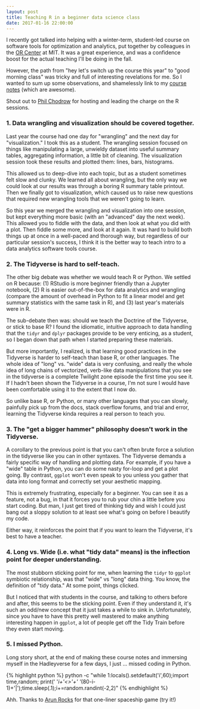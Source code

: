 ```yaml
---
layout: post
title: Teaching R in a beginner data science class
date: 2017-01-16 22:00:00
---
```


I recently got talked into helping with a winter-term, student-led course on software tools for optimization and analytics, put together by colleagues in the [OR Center](http://orc.mit.edu) at MIT.  It was a great experience, and was a confidence boost for the actual teaching I'll be doing in the fall.  

However, the path from "hey let's switch up the course this year" to "good morning class" was tricky and full of interesting revelations for me.  So I wanted to sum up some observations, and shamelessly link to my [course notes](https://philchodrow.github.io/cos_2017/2_wrangling_and_viz/S2_master.html) (which are awesome).  

Shout out to [Phil Chodrow](http://philchodrow.github.io) for hosting and leading the charge on the R sessions.

### 1. Data wrangling and visualization should be covered together.

Last year the course had one day for "wrangling" and the next day for "visualization."  I took this as a student.  The wrangling session focused on things like manipulating a large, unwieldy dataset into useful summary tables, aggregating information, a little bit of cleaning.  The visualization session took these results and plotted them: lines, bars, histograms.

This allowed us to deep-dive into each topic, but as a student sometimes felt slow and clunky.  We learned all about wrangling, but the only way we could look at our results was through a boring R summary table printout.  Then we finally got to visualization, which caused us to raise new questions that required new wrangling tools that we weren't going to learn.

So this year we merged the wrangling and visualization into one session, but kept everything more basic (with an "advanced" day the next week).  This allowed you to fiddle with the data, and then look at what you did with a plot.  Then fiddle some more, and look at it again.  It was hard to build both things up at once in a well-paced and thorough way, but regardless of our particular session's success, I think it is the better way to teach intro to a data analytics software tools course.

### 2. The Tidyverse is hard to self-teach.

The other big debate was whether we would teach R or Python.  We settled on R because: (1) RStudio is more beginner friendly than a Jupyter notebook, (2) R is easier out-of-the-box for data analytics and wrangling (compare the amount of overhead in Python to fit a linear model and get summary statistics with the same task in R), and (3) last year's materials were in R.

The sub-debate then was: should we teach the Doctrine of the Tidyverse, or stick to base R?  I found the idiomatic, intuitive approach to data handling that the `tidyr` and `dplyr` packages provide to be very enticing, as a student, so I began down that path when I started preparing these materials.  

But more importantly, I realized, is that learning good practices in the Tidyverse is harder to self-teach than base R, or other languages.  The whole idea of "long" vs. "wide" data is very confusing, and really the whole idea of long chains of vectorized, verb-like data manipulations that you see in the tidyverse is a complete Twilight zone episode the first time you see it.  If I hadn't been shown the Tidyverse in a course, I'm not sure I would have been comfortable using it to the extent that I now do.

So unlike base R, or Python, or many other languages that you can slowly, painfully pick up from the docs, stack overflow forums, and trial and error, learning the Tidyverse kinda requires a real person to teach you.

### 3. The "get a bigger hammer" philosophy doesn't work in the Tidyverse.

A corollary to the previous point is that you can't often brute force a solution in the tidyverse like you can in other syntaxes.  The Tidyverse demands a fairly specific way of handling and plotting data.  For example, if you have a "wide" table in Python, you can do some nasty for-loop and get a plot going.  By contrast, `ggplot` won't even speak to you unless you gather that data into long format and correctly set your aesthetic mapping.

This is extremely frustrating, especially for a beginner.  You can see it as a feature, not a bug, in that it forces you to rub your chin a little before you start coding.  But man, I just get tired of thinking tidy and wish I could just bang out a sloppy solution to at least see what's going on before I beautify my code.

Either way, it reinforces the point that if you want to learn the Tidyverse, it's best to have a teacher.

### 4. Long vs. Wide (i.e. what "tidy data" means) is the inflection point for deeper understanding.

The most stubborn sticking point for me, when learning the `tidyr` to `ggplot` symbiotic relationship, was that "wide" vs "long" data thing.  You know, the definition of "tidy data."  At some point, things clicked.

But I noticed that with students in the course, and talking to others before and after, this seems to be the sticking point.  Even if they understand it, it's such an odd/new concept that it just takes a while to sink in.  Unfortunately, since you have to have this pretty well mastered to make anything interesting happen in `ggplot`, a lot of people get off the Tidy Train before they even start moving.

### 5. I missed Python.

Long story short, at the end of making these course notes and immersing myself in the Hadleyverse for a few days, I just ... missed coding in Python.  

{% highlight python %}
python -c "while 1:locals().setdefault('i',60);import time,random;
 print(' '*i+'<>'+' '*(80-i-1)+'|');time.sleep(.1);i+=random.randint(-2,2)"
{% endhighlight %}

Ahh.  Thanks to [Arun Rocks](http://arunrocks.com/python-one-liner-games/) for that one-liner spaceship game (try it!)
